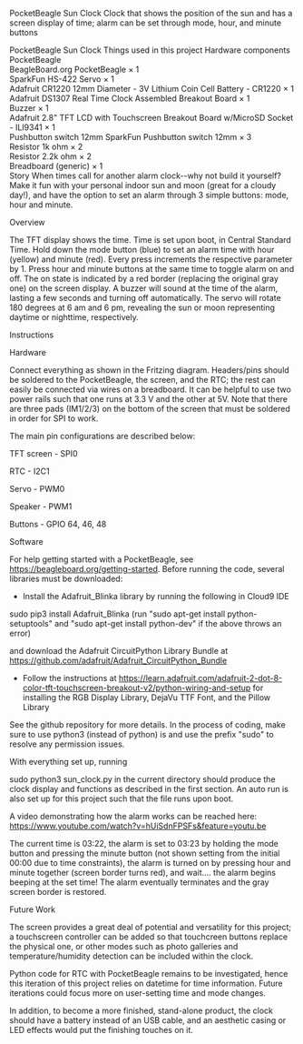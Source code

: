 PocketBeagle Sun Clock
Clock that shows the position of the sun and has a screen display of time; alarm can be set through mode, hour, and minute buttons

PocketBeagle Sun Clock
Things used in this project
Hardware components
PocketBeagle	
BeagleBoard.org PocketBeagle ×	1	
SparkFun HS-422 Servo ×	1	
Adafruit CR1220 12mm Diameter - 3V Lithium Coin Cell Battery - CR1220 ×	1	
Adafruit DS1307 Real Time Clock Assembled Breakout Board ×	1	
Buzzer	×	1	
Adafruit 2.8" TFT LCD with Touchscreen Breakout Board w/MicroSD Socket - ILI9341 ×	1	
Pushbutton switch 12mm SparkFun Pushbutton switch 12mm ×	3	
Resistor 1k ohm ×	2	
Resistor 2.2k ohm	×	2	
Breadboard (generic) ×	1	
Story
When times call for another alarm clock--why not build it yourself? Make it fun with your personal indoor sun and moon (great for a cloudy day!), and have the option to set an alarm through 3 simple buttons: mode, hour and minute.



Overview

The TFT display shows the time. Time is set upon boot, in Central Standard Time. Hold down the mode button (blue) to set an alarm time with hour (yellow) and minute (red). Every press increments the respective parameter by 1. Press hour and minute buttons at the same time to toggle alarm on and off. The on state is indicated by a red border (replacing the original gray one) on the screen display. A buzzer will sound at the time of the alarm, lasting a few seconds and turning off automatically. The servo will rotate 180 degrees at 6 am and 6 pm, revealing the sun or moon representing daytime or nighttime, respectively.

Instructions

Hardware

Connect everything as shown in the Fritzing diagram. Headers/pins should be soldered to the PocketBeagle, the screen, and the RTC; the rest can easily be connected via wires on a breadboard. It can be helpful to use two power rails such that one runs at 3.3 V and the other at 5V. Note that there are three pads (IM1/2/3) on the bottom of the screen that must be soldered in order for SPI to work.

The main pin configurations are described below:

TFT screen - SPI0

RTC - I2C1

Servo - PWM0

Speaker - PWM1

Buttons - GPIO 64, 46, 48





Software

For help getting started with a PocketBeagle, see https://beagleboard.org/getting-started. Before running the code, several libraries must be downloaded:

- Install the Adafruit_Blinka library by running the following in Cloud9 IDE

sudo pip3 install Adafruit_Blinka
(run "sudo apt-get install python-setuptools" and "sudo apt-get install python-dev" if the above throws an error)

and download the Adafruit CircuitPython Library Bundle at https://github.com/adafruit/Adafruit_CircuitPython_Bundle

- Follow the instructions at https://learn.adafruit.com/adafruit-2-dot-8-color-tft-touchscreen-breakout-v2/python-wiring-and-setup for installing the RGB Display Library, DejaVu TTF Font, and the Pillow Library

See the github repository for more details. In the process of coding, make sure to use python3 (instead of python) is and use the prefix "sudo" to resolve any permission issues.

With everything set up, running

sudo python3 sun_clock.py
in the current directory should produce the clock display and functions as described in the first section. An auto run is also set up for this project such that the file runs upon boot.

A video demonstrating how the alarm works can be reached here: https://www.youtube.com/watch?v=hUiSdnFPSFs&feature=youtu.be

The current time is 03:22, the alarm is set to 03:23 by holding the mode button and pressing the minute button (not shown setting from the initial 00:00 due to time constraints), the alarm is turned on by pressing hour and minute together (screen border turns red), and wait.... the alarm begins beeping at the set time! The alarm eventually terminates and the gray screen border is restored.



Future Work

The screen provides a great deal of potential and versatility for this project; a touchscreen controller can be added so that touchcreen buttons replace the physical one, or other modes such as photo galleries and temperature/humidity detection can be included within the clock.

Python code for RTC with PocketBeagle remains to be investigated, hence this iteration of this project relies on datetime for time information. Future iterations could focus more on user-setting time and mode changes.

In addition, to become a more finished, stand-alone product, the clock should have a battery instead of an USB cable, and an aesthetic casing or LED effects would put the finishing touches on it.
